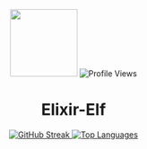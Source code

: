 <div id="header" align="center">
  <img src="https://i.ibb.co/L6bxK5Z/mcdonalds-removebg-preview.png" width="120"/>

  <img src="https://komarev.com/ghpvc/?username=Elixir-Elf&style=flat-square" alt="Profile Views"/>
  
  <h1>
    Elixir-Elf
  </h1>   
  
  <a href="https://git.io/streak-stats">
    <img src="https://streak-stats.demolab.com?user=Elixir-Elf&theme=dark&hide_border=true" alt="GitHub Streak"/>
  </a>

  <a href="https://github.com/anuraghazra/github-readme-stats">
    <img src="https://github-readme-stats.vercel.app/api/top-langs/?username=Elixir-Elf&layout=compact&theme=dark&hide_border=true" alt="Top Languages"/>
  </a>
</div>
